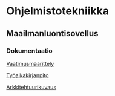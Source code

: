 # Ohjelmistotekniikka
## Maailmanluontisovellus
### Dokumentaatio
[Vaatimusmäärittely](https://github.com/luuranko/ot-harjoitustyo/blob/master/dokumentaatio/vaatimusmaarittely.md)

[Työaikakirjanpito](https://github.com/luuranko/ot-harjoitustyo/blob/master/dokumentaatio/tyoaikakirjanpito.md)

[Arkkitehtuurikuvaus](https://github.com/luuranko/ot-harjoitustyo/blob/master/dokumentaatio/arkkitehtuuri.md)


